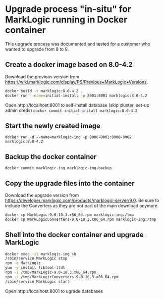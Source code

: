 # Upgrade process "in-situ" for MarkLogic running in Docker container
This upgrade process was documented and tested for a customer who wanted to upgrade from 8 to 9.

## Create a docker image based on 8.0-4.2
Download the previous version from https://wiki.marklogic.com/display/PS/Previous+MarkLogic+Versions.

```sh
docker build -t marklogic:8.0-4.2 .
docker run --name=initial-install -p 8001:8001 marklogic:8.0-4.2
```
Open http://localhost:8001 to self-install database (skip cluster, set-up admin creds)
`docker commit initial-install marklogic:8.0-4.2`

## Start the newly created image
`docker run -d --name=marklogic-ing -p 8000-8002:8000-8002 marklogic:8.0-4.2`

## Backup the docker container
`docker commit marklogic-ing marklogic-ing-backup`

## Copy the upgrade files into the container
Download the upgrade version from https://developer.marklogic.com/products/marklogic-server/9.0.
Be sure to include the Converters as they are not part of the main download anymore.

```sh
docker cp MarkLogic-9.0-10.3.x86_64.rpm marklogic-ing:/tmp
docker cp MarkLogicConverters-9.0-10.3.x86_64.rpm marklogic-ing:/tmp
```

## Shell into the docker container and upgrade MarkLogic
```sh
docker exec -it marklogic-ing sh
/sbin/service MarkLogic stop
rpm -e MarkLogic
yum -y install libtool-ltdl
rpm -i /tmp/MarkLogic-9.0-10.3.x86_64.rpm
rpm -i /tmp/MarkLogicConverters-9.0-10.3.x86_64.rpm
/sbin/service MarkLogic start
```
Open http://localhost:8001 to ugrade databases